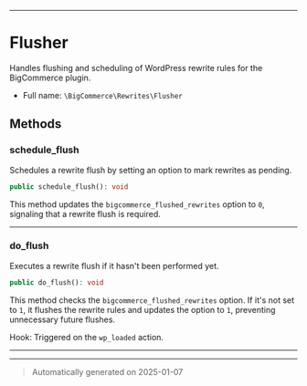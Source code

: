 ***

# Flusher

Handles flushing and scheduling of WordPress rewrite rules for the BigCommerce plugin.



* Full name: `\BigCommerce\Rewrites\Flusher`




## Methods


### schedule_flush

Schedules a rewrite flush by setting an option to mark rewrites as pending.

```php
public schedule_flush(): void
```

This method updates the `bigcommerce_flushed_rewrites` option to `0`,
signaling that a rewrite flush is required.










***

### do_flush

Executes a rewrite flush if it hasn't been performed yet.

```php
public do_flush(): void
```

This method checks the `bigcommerce_flushed_rewrites` option. If it's not set to `1`,
it flushes the rewrite rules and updates the option to `1`, preventing unnecessary future flushes.

Hook: Triggered on the `wp_loaded` action.










***


***
> Automatically generated on 2025-01-07
